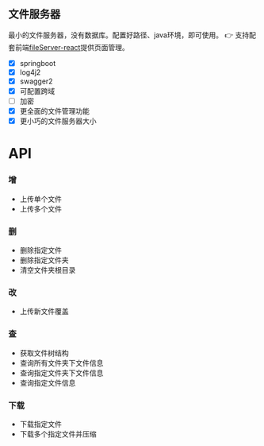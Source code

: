 文件服务器
---

最小的文件服务器，没有数据库。配置好路径、java环境，即可使用。
👉 支持配套前端[fileServer-react](https://github.com/Yangandmore/fileserver-react)提供页面管理。

* [x] springboot
* [x] log4j2
* [x] swagger2
* [x] 可配置跨域
* [ ] 加密
* [x] 更全面的文件管理功能
* [x] 更小巧的文件服务器大小

# API

### 增
* 上传单个文件
* 上传多个文件

### 删
* 删除指定文件
* 删除指定文件夹
* 清空文件夹根目录

### 改
* 上传新文件覆盖

### 查
* 获取文件树结构
* 查询所有文件夹下文件信息
* 查询指定文件夹下文件信息
* 查询指定文件信息

### 下载
* 下载指定文件
* 下载多个指定文件并压缩